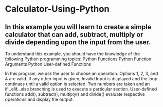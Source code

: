 # Calculator-Using-Python
In this example you will learn to create a simple calculator that can add, subtract, multiply or divide depending upon the input from the user.
--
To understand this example, you should have the knowledge of the following Python programming topics:
Python Functions
Python Function Arguments
Python User-defined Functions

In this program, we ask the user to choose an operation. Options 1, 2, 3, and 4 are valid. If any other input is given, Invalid Input is displayed and the loop continues until a valid option is selected.
Two numbers are taken and an if...elif...else branching is used to execute a particular section. User-defined functions add(), subtract(), multiply() and divide() evaluate respective operations and display the output.
